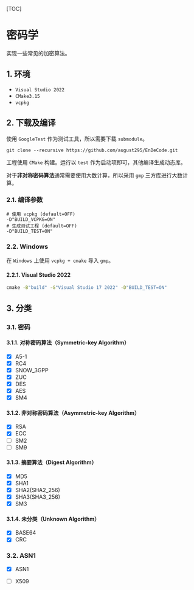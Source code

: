 [TOC]



# 密码学

实现一些常见的加密算法。



## 1. 环境

- `Visual Studio 2022`
- `CMake3.15`
- `vcpkg`



## 2. 下载及编译

使用 `GoogleTest` 作为测试工具，所以需要下载 `submodule`。

```
git clone --recursive https://github.com/august295/EnDeCode.git
```

工程使用 `CMake` 构建。运行以 `test` 作为启动项即可，其他编译生成动态库。

对于**非对称密码算法**通常需要使用大数计算，所以采用 `gmp` 三方库进行大数计算。

### 2.1. 编译参数

```
# 使用 vcpkg (default=OFF)
-D"BUILD_VCPKG=ON"
# 生成测试工程 (default=OFF)
-D"BUILD_TEST=ON"
```

### 2.2. Windows

在 `Windows` 上使用 `vcpkg + cmake` 导入 `gmp`。

#### 2.2.1. Visual Studio 2022

```cmd
cmake -B"build" -G"Visual Studio 17 2022" -D"BUILD_TEST=ON"
```



## 3. 分类

### 3.1. 密码

#### 3.1.1. 对称密码算法（Symmetric-key Algorithm）

- [x] A5-1
- [x] RC4
- [x] SNOW_3GPP
- [x] ZUC
- [x] DES
- [x] AES
- [x] SM4

#### 3.1.2. 非对称密码算法（Asymmetric-key Algorithm）

- [x] RSA
- [x] ECC
- [ ] SM2
- [ ] SM9

#### 3.1.3. 摘要算法（Digest Algorithm）

- [x] MD5
- [x] SHA1
- [x] SHA2(SHA2_256)
- [x] SHA3(SHA3_256)
- [x] SM3

#### 3.1.4. 未分类（Unknown Algorithm）

- [x] BASE64
- [x] CRC

### 3.2. ASN1

- [x] ASN1
- [ ] X509

